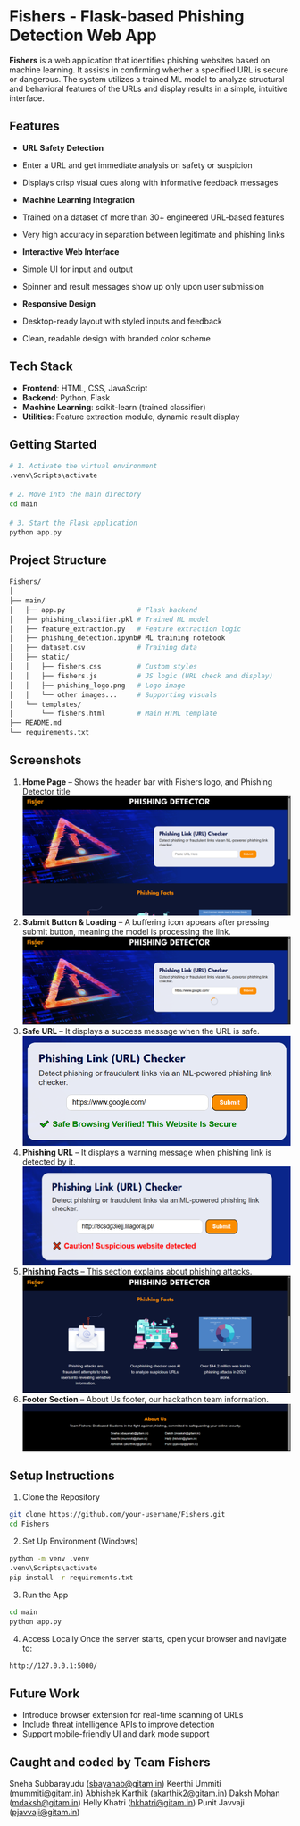 # Fishers - Flask-based Phishing Detection Web App

**Fishers** is a web application that identifies phishing websites based on machine learning. It assists in confirming whether a specified URL is secure or dangerous. The system utilizes a trained ML model to analyze structural and behavioral features of the URLs and display results in a simple, intuitive interface.


## Features

- **URL Safety Detection**
- Enter a URL and get immediate analysis on safety or suspicion
- Displays crisp visual cues along with informative feedback messages

- **Machine Learning Integration**
- Trained on a dataset of more than 30+ engineered URL-based features
- Very high accuracy in separation between legitimate and phishing links

- **Interactive Web Interface**
- Simple UI for input and output
- Spinner and result messages show up only upon user submission

- **Responsive Design**
- Desktop-ready layout with styled inputs and feedback
- Clean, readable design with branded color scheme


## Tech Stack

- **Frontend**: HTML, CSS, JavaScript
- **Backend**: Python, Flask
- **Machine Learning**: scikit-learn (trained classifier)
- **Utilities**: Feature extraction module, dynamic result display


## Getting Started

```bash
# 1. Activate the virtual environment
.venv\Scripts\activate

# 2. Move into the main directory
cd main

# 3. Start the Flask application
python app.py
```


## Project Structure

```bash
Fishers/
│
├── main/
│   ├── app.py                  # Flask backend
│   ├── phishing_classifier.pkl # Trained ML model
│   ├── feature_extraction.py   # Feature extraction logic
│   ├── phishing_detection.ipynb# ML training notebook
│   ├── dataset.csv             # Training data
│   ├── static/
│   │   ├── fishers.css         # Custom styles
│   │   ├── fishers.js          # JS logic (URL check and display)
│   │   ├── phishing_logo.png   # Logo image
│   │   └── other images...     # Supporting visuals
│   └── templates/
│       └── fishers.html        # Main HTML template
├── README.md
└── requirements.txt
```


## Screenshots

1. **Home Page** – Shows the header bar with Fishers logo, and Phishing Detector title
![Home Page](screenshots/Home_Page.png)
2. **Submit Button & Loading** – A buffering icon appears after pressing submit button, meaning the model is processing the link.
![Loading Spinner](screenshots/Buffering.png)
3. **Safe URL** – It displays a success message when the URL is safe.
![Safe Result](screenshots/Safe_URL.png)
4. **Phishing URL** – It displays a warning message when phishing link is detected by it.
![Phishing Result](screenshots/Phishing_URL.png)
5. **Phishing Facts** – This section explains about phishing attacks.
![Phishing Facts](screenshots/Phishing_Facts.png)
6. **Footer Section** – About Us footer, our hackathon team information.
![Footer](screenshots/Footer.png)


## Setup Instructions

1. Clone the Repository
```bash
git clone https://github.com/your-username/Fishers.git
cd Fishers
```

2. Set Up Environment (Windows)
```bash
python -m venv .venv
.venv\Scripts\activate
pip install -r requirements.txt
```

3. Run the App
```bash
cd main
python app.py
```

4. Access Locally
Once the server starts, open your browser and navigate to:
```bash
http://127.0.0.1:5000/
```


## Future Work
- Introduce browser extension for real-time scanning of URLs
- Include threat intelligence APIs to improve detection
- Support mobile-friendly UI and dark mode support


## Caught and coded by Team Fishers
Sneha Subbarayudu (sbayanab@gitam.in)
Keerthi Ummiti (mummiti@gitam.in)
Abhishek Karthik (akarthik2@gitam.in)
Daksh Mohan (mdaksh@gitam.in)
Helly Khatri (hkhatri@gitam.in)
Punit Javvaji (pjavvaji@gitam.in)